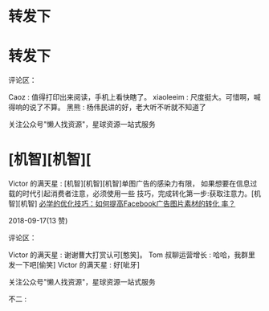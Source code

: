 # 转发下

# 转发下

评论区：

Caoz : 值得打印出来阅读，手机上看快瞎了。 xiaoleeim : 尺度挺大。可惜啊，喊得响的说了不算。 黑熊 : 杨伟民讲的好，老大听不听就不知道了

关注公众号"懒人找资源"，星球资源一站式服务

# [机智][机智][

Victor 的满天星 : [机智][机智][机智]单图广告的感染力有限， 如果想要在信息过载的时代引起消费者注意，必须使用一些 技巧，完成转化第一步:获取注意力。[机智][机智] [必学的优化技巧：如何提高](https://mp.weixin.qq.com/s/hwocJbxDKUY3IUOadzKEzA)[Facebook](https://mp.weixin.qq.com/s/hwocJbxDKUY3IUOadzKEzA)[广告图片素材的转化 率？](https://mp.weixin.qq.com/s/hwocJbxDKUY3IUOadzKEzA)

2018-09-17(13 赞)

评论区：

Victor 的满天星 : 谢谢曹大打赏认可[憨笑]。 Tom 叔聊运营增长 : 哈哈，我群里发一下吧[偷笑] Victor 的满天星 : 好[呲牙]

关注公众号"懒人找资源"，星球资源一站式服务

不二 :